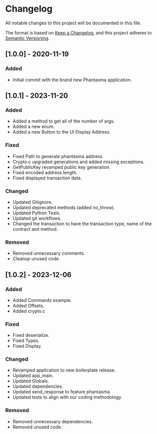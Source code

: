 # Changelog

All notable changes to this project will be documented in this file.

The format is based on [Keep a Changelog](https://keepachangelog.com/en/1.0.0/),
and this project adheres to [Semantic Versioning](https://semver.org/spec/v2.0.0.html).

## [1.0.0] - 2020-11-19

### Added

- Initial commit with the brand new Phantasma application.

## [1.0.1] - 2023-11-20

### Added
- Added a method to get all of the number of args.
- Added a new enum.
- Added a new Button to the UI Display Address.

### Fixed
- Fixed Path to generate phantasma address.
- Crypto.c upgraded generations and added missing exceptions.
- GetPublicKey revamped public key generation.
- Fixed encoded address length.
- Fixed displayed transaction data.

### Changed
- Updated Gitignore.
- Updated deprecated methods (added no_throw).
- Updated Python Tests.
- Updated git workflows.
- Changed the transaction to have the transaction type, name of the contract and method.
    
### Removed
- Removed unnecessary comments.
- Cleanup unused code.


## [1.0.2] - 2023-12-06

### Added
- Added Commands example.
- Added Offsets.
- Added crypto.c

### Fixed
- Fixed deserialize.
- Fixed Types.
- Fixed Display.

### Changed
- Revamped application to new boilerplate release.
- Updated app_main.
- Updated Globals.
- Updated dependencies.
- Updated send_response to feature phantasma.
- Updated tests to align with our coding methodology.

### Removed
- Removed unnecessary dependencies.
- Removed unused code.